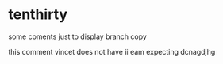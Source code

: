 # tenthirty

some coments just to display branch copy 

this comment vincet does not have ii eam expecting 
dcnagdjhg